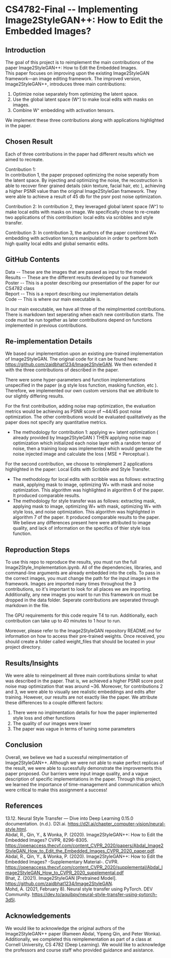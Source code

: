 #  CS4782-Final -- Implementing Image2StyleGAN++: How to Edit the Embedded Images?
## Introduction 
The goal of this project is to reimplement the main contributions of the paper Image2StyleGAN++: How to Edit the Embedded Images.   
This paper focuses on improving upon the existing Image2StyleGAN framework—an image editing framework. The improved version, Image2StyleGAN++, introduces three main contributions:  
1. Optimize noise separately from optimizing the latent space.  
2. Use the global latent space (W⁺) to make local edits with masks on images.  
3. Combine W⁺ embedding with activation tensors.

We implement these three contributions along with applications highlighted in the paper. 

## Chosen Result 
Each of three contributions in the paper had different results which we aimed to recreate. 

Contribution 1:   
In contribution 1, the paper proposed optimizing the noise seperatly from the latent space. By injecting and optimizing the noise, the recostruction is able to recover finer grained details (skin texture, facial hair, etc ), achieving a higher PSNR value than the original Image2StyleGan framework. They were able to achieve a result of 45 db for the psnr post noise optimization. 

Contribution 2: 
In contribution 2, they leveraged global latent space (W⁺) to make local edits with masks on image. We specifically chose to re-create two applications of this contribution: local edits via scribbles and style transfer.

Contribution 3:
In contribution 3, the authors of the paper combined W+ embedding with activation tensors manipulation in order to perform both high quality local edits and global semantic edits.  

## GitHub Contents 
Data -- These are the images that are passed as input to the model   
Results -- These are the different results developed by our framework    
Poster -- This is a poster describing our presentation of the paper for our CS4782 class   
Report -- This is a report describing our implementation details    
Code -- This is where our main executable is.    

In our main executable, we have all three of the reimplmented contributions. There is markdown text seperating when each new contribution starts. The code must be run together as later contributions depend on functions implemented in previous contributions. 

## Re-implementation Details 

We based our implementation upon an existing pre-trained implementation of Image2StyleGAN. The original code for it can be found here: https://github.com/zaidbhat1234/Image2StyleGAN. We then extended it with the three contributions of described in the paper.

There were some hyper-parameters and function implementations unspecified in the paper (e.g style loss function, masking function, etc ). Therefore, we implemented our own custom versions that we attribute to our slightly differing results.

For the first contribution, adding noise map optimization, the evaluation metrics would be achieving as PSNR score of ~44/45 post noise optimization. The other contributions would be evaluated qualitatively as the paper does not specify any quantitative metrics.
- The methodology for contribution 1: applying w+ latent optimization ( already provided by Image2StyleGAN ) THEN applying noise map optimization which initialized each noise layer with a random tensor of noise, then a training loop was implemented which would generate the noise injected image and calculate the loss ( MSE + Perceptual ).

For the second contribution, we choose to reimplement 2 applications highlighted in the paper: Local Edits with Scribble and Style Transfer. 
- The methodology for local edits with scribble was as follows: extracting mask, applying mask to image, optimizing W+ with mask and noise optimization. This algorithm was highlighted in algorithm 6 of the paper. It produced comparable results. 
- The methodology for style transfer was as follows: extracting mask, applying mask to image, optimizing W+ with mask, optimizing W+ with style loss, and noise optimization. This algorithm was highlighted in algorithm 7 of the paper. It produced comparable results to the paper. We believe any differences present here were attributed to image quality, and lack of information on the specifics of thier style loss function.  

## Reproduction Steps 
To use this repo to reproduce the results, you must run the full Image2Style_Implementation.ipynb. All of the dependencies, libraries, and command-line arguments are already embedded into the cells. To pass in the correct images, you must change the path for the input images in the framework. Images are imported many times throughout the 3 contributions, so it's important to look for all places we are importing. Additionally, any new images you want to run this framework on must be dropped in the data folder. Seperate contributions are seperated through markdown in the file. 

The GPU requirements for this code require T4 to run. Additionally, each contribution can take up to 40 minutes to 1 hour to run.   

Moreover, please refer to the Image2StyleGAN repository README.md for information on how to access their pre-trained weights. Once received, you should create a folder called weight_files that should be located in your project directory.

## Results/Insights 
We were able to reimpelment all three main contributions similar to what was described in the paper. That is, we achieved a higher PSNR score post noise map optimization that was around ~36. Moreover, for contributions 2 and 3, we were able to visually see realistic embeddings and edits after training. However, our results are not exactly like the paper. We attribute these differences to a couple different factors: 
1. There were no implmentation details for how the paper implemented style loss and other functions
2. The quality of our images were lower
3. The paper was vague in terms of tuning some parameters 

## Conclusion 
Overall, we believe we had a sucessful reimplmentation of Image2StyleGAN++. Although we were not able to make perfect replicas of the result, we were able to sucessfully demonstrate the improvements this paper proposed. Our barriers were input image quality, and a vague description of specific implementations in the paper. Through this project, we learned the importance of time-management and communication which were critical to make this assignment a success!

## References 
13.12. Neural Style Transfer — Dive into Deep Learning 0.15.0 documentation. (n.d.). D2l.ai. https://d2l.ai/chapter_computer-vision/neural-style.html.  
Abdal, R., Qin, Y., & Wonka, P. (2020). Image2StyleGAN++: How to Edit the Embedded Images? CVPR, 8296-8305.   
https://openaccess.thecvf.com/content_CVPR_2020/papers/Abdal_Image2StyleGAN_How_to_Edit_the_Embedded_Images_CVPR_2020_paper.pdf.   
Abdal, R., Qin, Y., & Wonka, P. (2020). Image2StyleGAN++: How to Edit the Embedded Images? -Supplementary Material-. CVPR.
https://openaccess.thecvf.com/content_CVPR_2020/supplemental/Abdal_Image2StyleGAN_How_to_CVPR_2020_supplemental.pdf   
Bhat, Z. (2021). Image2StyleGAN [Pretrained Model]. https://github.com/zaidbhat1234/Image2StyleGAN.    
Mohd, A. (2021, February 8). Neural style transfer using PyTorch. DEV Community.  https://dev.to/aquibpy/neural-style-transfer-using-pytorch-3d5l.   

## Acknowledgements 
We would like to acknowledge the original authors of the Image2StyleGAN++ paper (Rameen Abdal, Yipeng Qin, and Peter Wonka). Additionally, we completed this reimplementation as part of a class at Cornell University, CS 4782 (Deep Learning). We would like to acknowledge the professors and course staff who provided guidance and asistance. 


